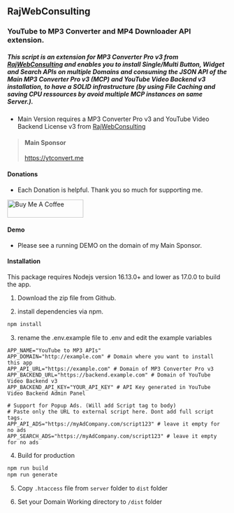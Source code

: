 ## RajWebConsulting

### YouTube to MP3 Converter and MP4 Downloader API extension.

##### This script is an extension for MP3 Converter Pro v3 from [RajWebConsulting](https://shop.rajwebconsulting.com/store/converter-scripts) and enables you to install Single/Multi Button, Widget and Search APIs on multiple Domains and consuming the JSON API of the Main MP3 Converter Pro v3 (MCP) and YouTube Video Backend v3 installation, to have a SOLID infrastructure (by using File Caching and saving CPU ressources by avoid multiple MCP instances on same Server.).

- Main Version requires a MP3 Converter Pro v3 and YouTube Video Backend License v3 from [RajWebConsulting](https://shop.rajwebconsulting.com/store/converter-scripts)

> #### Main Sponsor
> https://ytconvert.me


#### Donations

- Each Donation is helpful. Thank you so much for supporting me.

<a href="https://www.buymeacoffee.com/andre.h1984" target="_blank"><img src="https://cdn.buymeacoffee.com/buttons/default-yellow.png" alt="Buy Me A Coffee" height="41" width="174"></a>

#### Demo
- Please see a running DEMO on the domain of my Main Sponsor.


#### Installation
This package requires Nodejs version 16.13.0+ and lower as 17.0.0 to build the app.

1. Download the zip file from Github.

2. install dependencies via npm.

```bash
npm install
```

3. rename the .env.example file to .env and edit the example variables
```env
APP_NAME="YouTube to MP3 APIs"
APP_DOMAIN="http://example.com" # Domain where you want to install this app
APP_API_URL="https://example.com" # Domain of MP3 Converter Pro v3
APP_BACKEND_URL="https://backend.example.com" # Domain of YouTube Video Backend v3
APP_BACKEND_API_KEY="YOUR_API_KEY" # API Key generated in YouTube Video Backend Admin Panel

# Support for Popup Ads. (Will add Script tag to body)
# Paste only the URL to external script here. Dont add full script tags.
APP_API_ADS="https://myAdCompany.com/script123" # leave it empty for no ads
APP_SEARCH_ADS="https://myAdCompany.com/script123" # leave it empty for no ads
``` 

4. Build for production
```bash
npm run build
npm run generate
```

5. Copy `.htaccess` file from `server` folder to `dist` folder

6. Set your Domain Working directory to `/dist` folder
